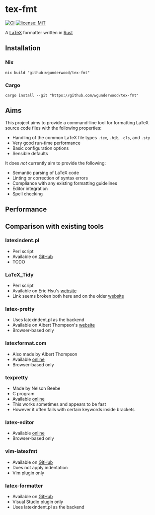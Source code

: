 # tex-fmt

[![CI](
https://github.com/wgunderwood/tex-fmt/actions/workflows/flake.yml/badge.svg)](
https://github.com/wgunderwood/tex-fmt/actions/workflows/flake.yml)
[![license: MIT](
https://shields.io/badge/license-MIT-blue.svg)](
https://mit-license.org/)

A [LaTeX](https://www.latex-project.org/)
formatter written in
[Rust](https://www.rust-lang.org/)

## Installation

### Nix

```
nix build "github:wgunderwood/tex-fmt"
```

### Cargo

```
cargo install --git "https://github.com/wgunderwood/tex-fmt"
```
## Aims

This project aims to provide a command-line tool for formatting
LaTeX source code files with the following properties:

- Handling of the common LaTeX file types `.tex`, `.bib`, `.cls`, and `.sty`
- Very good run-time performance
- Basic configuration options
- Sensible defaults

It does *not* currently aim to provide the following:

- Semantic parsing of LaTeX code
- Linting or correction of syntax errors
- Compliance with any existing formatting guidelines
- Editor integration
- Spell checking

## Performance

## Comparison with existing tools

### latexindent.pl
- Perl script
- Available on [GitHub](https://github.com/cmhughes/latexindent.pl)
- TODO

### LaTeX\_Tidy
- Perl script
- Available on Eric Hsu's [website](
https://drerichsu.github.io/drerichsu-homepage/archive/hsu.pl@LaTeX_Tidy.html)
- Link seems broken both here and on the older
[website](http://bfc.sfsu.edu/cgi-bin/hsu.pl?LaTeX_Tidy)

### latex-pretty
- Uses latexindent.pl as the backend
- Available on Albert Thompson's [website](
https://c.albert-thompson.com/latex-pretty/)
- Browser-based only

### latexformat.com
- Also made by Albert Thompson
- Available [online](https://latexformat.com/)
- Browser-based only

### texpretty
- Made by Nelson Beebe
- C program
- Available [online](http://ftp.math.utah.edu/pub/texpretty/)
- This works sometimes and appears to be fast
- However it often fails with certain keywords inside brackets

### latex-editor
- Available [online](https://latex-editor.pages.dev/formatter/)
- Browser-based only

### vim-latexfmt
- Available on [GitHub](https://github.com/engeljh/vim-latexfmt)
- Does not apply indentation
- Vim plugin only

### latex-formatter
- Available on [GitHub](https://github.com/nfode/latex-formatter)
- Visual Studio plugin only
- Uses latexindent.pl as the backend
